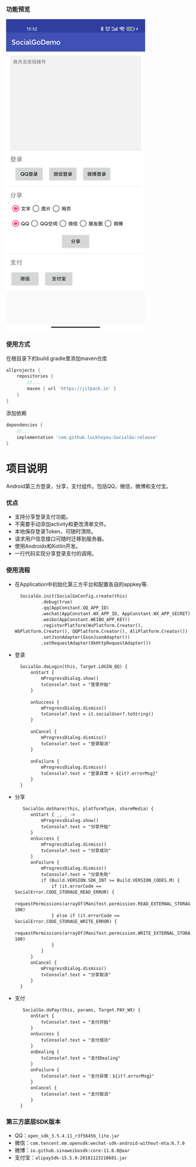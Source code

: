 ### 功能预览
<img src="/preview/main.jpg" width="380px"/>

### 使用方式
在根目录下的build.gradle里添加maven仓库
```groovy
allprojects {
    repositories {
	    //...
	    maven { url 'https://jitpack.io' }
	}
}
```
添加依赖
```groovy
dependencies {
    //...
    implementation 'com.github.lucktoyou:SocialGo:release'
}
```

# 项目说明
Android第三方登录，分享，支付组件。包括QQ，微信，微博和支付宝。

### 优点
* 支持分享登录支付功能。
* 不需要手动添加activity和更改清单文件。
* 本地保存登录Token，可随时清除。
* 请求用户信息接口可随时迁移到服务器。
* 使用Androidx和Kotlin开发。
* 一行代码实现分享登录支付的调用。

### 使用流程
* 在Application中初始化第三方平台和配置各自的appkey等.
                 
        SocialGo.init(SocialGoConfig.create(this)
                .debug(true)
                .qq(AppConstant.QQ_APP_ID)
                .wechat(AppConstant.WX_APP_ID, AppConstant.WX_APP_SECRET)
                .weibo(AppConstant.WEIBO_APP_KEY))
                .registerPlatform(WxPlatform.Creator(), WbPlatform.Creator(), QQPlatform.Creator(), AliPlatform.Creator())
                .setJsonAdapter(GsonJsonAdapter())
                .setRequestAdapter(OkHttpRequestAdapter())            

* 登录

        SocialGo.doLogin(this, Target.LOGIN_QQ) {
            onStart {
                mProgressDialog.show()
                tvConsole?.text = "登录开始"
            }

            onSuccess {
                mProgressDialog.dismiss()
                tvConsole?.text = it.socialUser?.toString()
            }

            onCancel {
                mProgressDialog.dismiss()
                tvConsole?.text = "登录取消"
            }

            onFailure {
                mProgressDialog.dismiss()
                tvConsole?.text = "登录异常 + ${it?.errorMsg}"
            }
        }

* 分享

         SocialGo.doShare(this, platformType, shareMedia) {
            onStart { _, _ ->
                mProgressDialog.show()
                tvConsole?.text = "分享开始"
            }
            onSuccess {
                mProgressDialog.dismiss()
                tvConsole?.text = "分享成功"
            }
            onFailure {
                mProgressDialog.dismiss()
                tvConsole?.text = "分享失败"
                if (Build.VERSION.SDK_INT >= Build.VERSION_CODES.M) {
                    if (it.errorCode == SocialError.CODE_STORAGE_READ_ERROR) {
                        requestPermissions(arrayOf(Manifest.permission.READ_EXTERNAL_STORAGE), 100)
                    } else if (it.errorCode == SocialError.CODE_STORAGE_WRITE_ERROR) {
                        requestPermissions(arrayOf(Manifest.permission.WRITE_EXTERNAL_STORAGE), 100)
                    }
                }
            }
            onCancel {
                mProgressDialog.dismiss()
                tvConsole?.text = "分享取消"
            }
        }


* 支付

         SocialGo.doPay(this, params, Target.PAY_WX) {
            onStart {
                tvConsole?.text = "支付开始"
            }
            onSuccess {
                tvConsole?.text = "支付成功"
            }
            onDealing {
                tvConsole?.text = "支付Dealing"
            }
            onFailure {
                tvConsole?.text = "支付异常：${it?.errorMsg}"
            }
            onCancel {
                tvConsole?.text = "支付取消"
            }
        }

### 第三方底层SDK版本
* QQ：`open_sdk_3.5.4.11_r3f56456_lite.jar`
* 微信：`com.tencent.mm.opensdk:wechat-sdk-android-without-mta:6.7.0`
* 微博：`io.github.sinaweibosdk:core:11.6.0@aar`
* 支付宝：`alipaySdk-15.5.9-20181123210601.jar`
